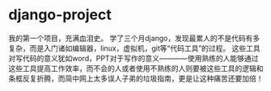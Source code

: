 # django-project
我的第一个项目，充满血泪史。
学了三个月django，发现最累人的不是代码有多复杂，而是入门诸如编辑器，linux，虚拟机，git等“代码工具”的过程。
这些工具对写代码的意义犹如word，PPT对于写作的意义————使用熟练的人能够通过这些工具提高工作效率，而不会的人或者使用不熟练的人则要被这些工具的逻辑和条框反复折腾，而简中网上太多误人子弟的垃圾指南，更是让这种痛苦还要加倍！
